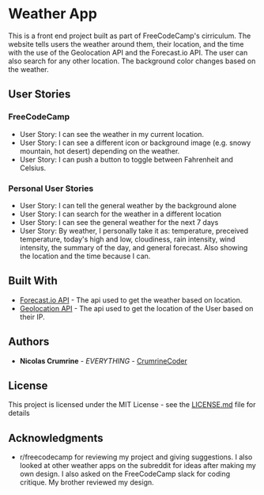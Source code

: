 # Weather App

This is a front end project built as part of FreeCodeCamp's cirriculum. The website tells users the weather around them, their location, and the time with the use of the Geolocation API and the Forecast.io API. The user can also search for any other location. The background color changes based on the weather. 

## User Stories

### FreeCodeCamp

* User Story: I can see the weather in my current location.
* User Story: I can see a different icon or background image (e.g. snowy mountain, hot desert) depending on the weather.
* User Story: I can push a button to toggle between Fahrenheit and Celsius.

### Personal User Stories

* User Story: I can tell the general weather by the background alone
* User Story: I can search for the weather in a different location
* User Story: I can see the general weather for the next 7 days
* User Story: By weather, I personally take it as: temperature, preceived temperature, today's high and low, cloudiness, rain intensity, wind intensity, the summary of the day, and general forecast. Also showing the location and the time because I can. 

## Built With

* [Forecast.io API](https://darksky.net/) - The api used to get the weather based on location. 
* [Geolocation API](https://developers.google.com/maps/documentation/geolocation/intro) - The api used to get the location of the User based on their IP.

## Authors

* **Nicolas Crumrine** - *EVERYTHING* - [CrumrineCoder](https://github.com/CrumrineCoder)

## License

This project is licensed under the MIT License - see the [LICENSE.md](LICENSE.md) file for details

## Acknowledgments

* r/freecodecamp for reviewing my project and giving suggestions. I also looked at other weather apps on the subreddit for ideas after making my own design. I also asked on the FreeCodeCamp slack for coding critique. My brother reviewed my design. 

